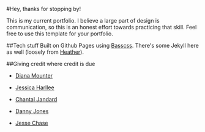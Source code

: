 
#Hey, thanks for stopping by!

This is my current portfolio. I believe a large part of design is communication, so this is an honest effort towards practicing that skill. Feel free to use this template for your portfolio.

##Tech stuff
Built on Github Pages using [Basscss](http://basscss.com). There's some Jekyll here as well (loosely from [Heather](http://jxnblk.com/Heather/)).

##Giving credit where credit is due
- [Diana Mounter](http://www.portfolio.broccolini.com)

- [Jessica Harllee](http://www.jessicaharlee.com)

- [Chantal Jandard](http://www.chantastique.net)

- [Danny Jones](http://www.yasly.com)

- [Jesse Chase](http://www.jessecha.se)
